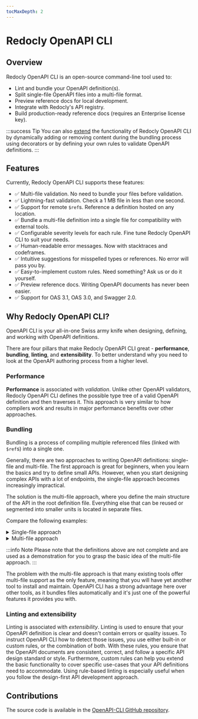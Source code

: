 ```yaml
---
tocMaxDepth: 2
---
```


# Redocly OpenAPI CLI

## Overview

Redocly OpenAPI CLI is an open-source command-line tool used to:

- Lint and bundle your OpenAPI definition(s).
- Split single-file OpenAPI files into a multi-file format.
- Preview reference docs for local development.
- Integrate with Redocly's API registry.
- Build production-ready reference docs (requires an Enterprise license key).

:::success Tip
You can also [extend](./resources/custom-rules.md) the functionality of Redocly OpenAPI CLI by dynamically adding
or removing content during the bundling process using decorators or by defining your own rules to validate OpenAPI definitions.
:::

## Features

Currently, Redocly OpenAPI CLI supports these features:

- ✅ Multi-file validation. No need to bundle your files before validation.
- ✅ Lightning-fast validation. Check a 1 MB file in less than one second.
- ✅ Support for remote `$ref`s. Reference a definition hosted on any location.
- ✅ Bundle a multi-file definition into a single file for compatibility with external tools.
- ✅ Configurable severity levels for each rule. Fine tune Redocly OpenAPI CLI to suit your needs.
- ✅ Human-readable error messages. Now with stacktraces and codeframes.
- ✅ Intuitive suggestions for misspelled types or references. No error will pass you by.
- ✅ Easy-to-implement custom rules. Need something? Ask us or do it yourself.
- ✅ Preview reference docs. Writing OpenAPI documents has never been easier.
- ✅ Support for OAS 3.1, OAS 3.0, and Swagger 2.0.

## Why Redocly OpenAPI CLI?

OpenAPI CLI is your all-in-one Swiss army knife when designing, defining, and working with OpenAPI definitions.

There are four pillars that make Redocly OpenAPI CLI great - **performance**, **bundling**, **linting**, and **extensibility**. To better understand why you need to look at the OpenAPI authoring process from a higher level.

### Performance

**Performance** is associated with _validation_. Unlike other OpenAPI validators, Redocly OpenAPI CLI defines the possible type tree of a valid OpenAPI definition and then traverses it. This approach is very similar to how compilers work and results in major performance benefits over other approaches.

### Bundling

Bundling is a process of compiling multiple referenced files (linked with `$ref`s) into a single one.

Generally, there are two approaches to writing OpenAPI definitions: single-file and multi-file. The first approach is great for beginners, when you learn the basics and try to define small APIs. However, when you start designing complex APIs with a lot of endpoints, the single-file approach becomes increasingly impractical.

The solution is the multi-file approach, where you define the main structure of the API in the root definition file. Everything else that can be reused or segmented into smaller units is located in separate files.

Compare the following examples:

<details>
<summary>Single-file approach</summary>

```yaml openapi.yaml
openapi: "3.0.0"
info:
  version: 1.0.0
  title: Swagger Petstore
  description: Multi-file boilerplate for OpenAPI Specification.
  license:
    name: MIT
servers:
  - url: http://petstore.swagger.io/v1
paths:
  /pets:
    get:
      summary: List all pets
      operationId: listPets
      tags:
        - pets
      parameters:
        - name: limit
          in: query
          description: How many items to return at one time (max 100)
          required: false
          schema:
            type: integer
            format: int32
      responses:
        '200':
          description: A paged array of pets
          [...]
          content:
            application/json:
              schema:
                  type: object
                  required:
                    - id
                    - name
                  properties:
                    id:
                      type: integer
                      format: int64
                    name:
                      type: string
                    tag:
                      type: string
  /pets/{petId}:
    get:
      summary: Info for a specific pet
      operationId: showPetById
      parameters:
        - name: petId
          in: path
          required: true
          description: The id of the pet to retrieve
          schema:
            type: string
      responses:
        '200':
          description: Expected response to a valid request
          content:
            application/json:
              schema:
                  type: object
                  required:
                    - id
                    - name
                  properties:
                    id:
                      type: integer
                      format: int64
                    name:
                      type: string
                    tag:
                      type: string
```

</details>

<details>
<summary>Multi-file approach</summary>

```yaml Main openapi.yaml file
openapi: "3.0.0"
info:
  version: 1.0.0
  title: Swagger Petstore
  description: Multi-file boilerplate for OpenAPI Specification.
  license:
    name: MIT
servers:
  - url: http://petstore.swagger.io/v1
paths:
  /pets:
    $ref: "./paths/pets.yaml"
  /pets/{petId}:
    $ref: "./paths/pet.yaml"
components:
  parameters:
    $ref: "./parameters/_index.yaml"
  schemas:
    $ref: "./schemas/_index.yaml"
  responses:
    $ref: "./responses/_index.yaml"
```

```yaml Referenced ./paths/pets.yaml file
get:
  summary: Info for a specific pet
  operationId: showPetById
  tags:
    - pets
  parameters:
    - $ref: "../parameters/path/petId.yaml"
  responses:
    '200':
      description: Expected response to a valid request
      content:
        application/json:
          schema:
            $ref: "../schemas/Pet.yaml"
    default:
      $ref: "../responses/UnexpectedError.yaml"
```

```yaml Referenced ./schemas/Pet.yaml file
type: object
required:
- id
- name
properties:
id:
  type: integer
  format: int64
name:
  type: string
tag:
  type: string
```

</details>

:::info Note
Please note that the definitions above are not complete and are used as a demonstration for you to grasp the basic idea of the multi-file approach.
:::

The problem with the multi-file approach is that many existing tools offer multi-file support as the only feature, meaning that you will have yet another tool to install and maintain. OpenAPI CLI has a strong advantage here over other tools, as it bundles files automatically and it's just one of the powerful features it provides you with.

### Linting and extensibility

Linting is associated with _extensibility_. Linting is used to ensure that your OpenAPI definition is clear and doesn't contain errors or quality issues. To instruct OpenAPI CLI how to detect those issues, you use either built-in or custom rules, or the combination of both. With these rules, you ensure that the OpenAPI documents are consistent, correct, and follow a specific API design standard or style. Furthermore, custom rules can help you extend the basic functionality to cover specific use-cases that your API definitions need to accommodate. Using rule-based linting is especially useful when you follow the design-first API development approach.

## Contributions

The source code is available in the [OpenAPI-CLI GitHub repository](https://github.com/Redocly/openapi-cli).
